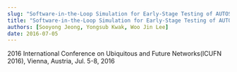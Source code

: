 ```yaml
---
slug: "Software-in-the-Loop Simulation for Early-Stage Testing of AUTOSAR Software Component"
title: "Software-in-the-Loop Simulation for Early-Stage Testing of AUTOSAR Software Component"
authors: [Sooyong Jeong, Yongsub Kwak, Woo Jin Lee]
date: 2016-07-05
---
```


2016 International Conference on Ubiquitous and Future Networks(ICUFN 2016), Vienna, Austria, Jul. 5-8, 2016
